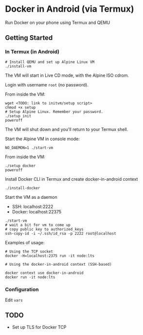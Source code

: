 # Docker in Android (via Termux)

Run Docker on your phone using Termux and QEMU

## Getting Started

### In Termux (in Android)

```shell
# Install QEMU and set up Alpine Linux VM
./install-vm
```

The VM will start in Live CD mode, with the Alpine ISO cdrom.

Login with username `root` (no password).

From inside the VM:

```shell
wget <TODO: link to initvm/setup script>
chmod +x setup
# Setup Alpine Linux. Remember your password.
./setup init
poweroff
```

The VM will shut down and you'll return to your Termux shell.

Start the Alpine VM in console mode:

```shell
NO_DAEMON=1 ./start-vm
```

From inside the VM:

```shell
./setup docker
poweroff
```

Install Docker CLI in Termux and create docker-in-android context

```shell
./install-docker
```

Start the VM as a daemon

- SSH: localhost:2222
- Docker: localhost:22375

```shell
./start-vm
# wait a bit for vm to come up
# copy public key to authorized_keys
ssh-copy-id -i ~/.ssh/id_rsa -p 2222 root@localhost
```

Examples of usage:

```shell
# Using the TCP socket
docker -H=localhost:2375 run -it node:lts

# Using the docker-in-android context (SSH-based)

docker context use docker-in-android
docker run -it node:lts
```

### Configuration

Edit `vars`

## TODO

- Set up TLS for Docker TCP

